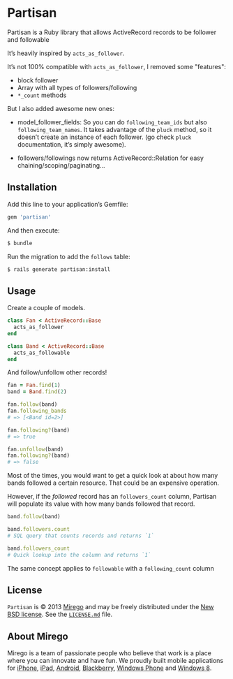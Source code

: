 # Partisan

Partisan is a Ruby library that allows ActiveRecord records to be follower and followable

It’s heavily inspired by `acts_as_follower`.

It’s not 100% compatible with `acts_as_follower`, I removed some "features":

* block follower
* Array with all types of followers/following
* `*_count` methods

But I also added awesome new ones:

* model_follower_fields: So you can do `following_team_ids` but also `following_team_names`. It takes advantage of the `pluck` method, so it doesn’t create an instance of each follower. (go check `pluck` documentation, it’s simply awesome).

* followers/followings now returns ActiveRecord::Relation for easy chaining/scoping/paginating...

## Installation

Add this line to your application’s Gemfile:

```ruby
gem 'partisan'
```

And then execute:

```bash
$ bundle
```

Run the migration to add the `follows` table:

```bash
$ rails generate partisan:install
```

## Usage

Create a couple of models.

```ruby
class Fan < ActiveRecord::Base
  acts_as_follower
end

class Band < ActiveRecord::Base
  acts_as_followable
end
```

And follow/unfollow other records!

```ruby
fan = Fan.find(1)
band = Band.find(2)

fan.follow(band)
fan.following_bands
# => [<Band id=2>]

fan.following?(band)
# => true

fan.unfollow(band)
fan.following?(band)
# => false

```

Most of the times, you would want to get a quick look at about how many bands followed a certain resource. That could be an expensive operation.

However, if the *followed* record has an `followers_count` column, Partisan will populate its value with how many bands followed that record.

```ruby
band.follow(band)

band.followers.count
# SQL query that counts records and returns `1`

band.followers_count
# Quick lookup into the column and returns `1`
```

The same concept applies to `followable` with a `following_count` column

## License

`Partisan` is © 2013 [Mirego](http://www.mirego.com) and may be freely distributed under the [New BSD license](http://opensource.org/licenses/BSD-3-Clause).  See the [`LICENSE.md`](https://github.com/mirego/emotions/blob/master/LICENSE.md) file.

## About Mirego

Mirego is a team of passionate people who believe that work is a place where you can innovate and have fun.
We proudly built mobile applications for
[iPhone](http://mirego.com/en/iphone-app-development/ "iPhone application development"),
[iPad](http://mirego.com/en/ipad-app-development/ "iPad application development"),
[Android](http://mirego.com/en/android-app-development/ "Android application development"),
[Blackberry](http://mirego.com/en/blackberry-app-development/ "Blackberry application development"),
[Windows Phone](http://mirego.com/en/windows-phone-app-development/ "Windows Phone application development") and
[Windows 8](http://mirego.com/en/windows-8-app-development/ "Windows 8 application development").

